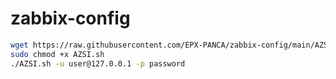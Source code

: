 # zabbix-config

```sh
wget https://raw.githubusercontent.com/EPX-PANCA/zabbix-config/main/AZSI.sh
sudo chmod +x AZSI.sh
./AZSI.sh -u user@127.0.0.1 -p password
```

